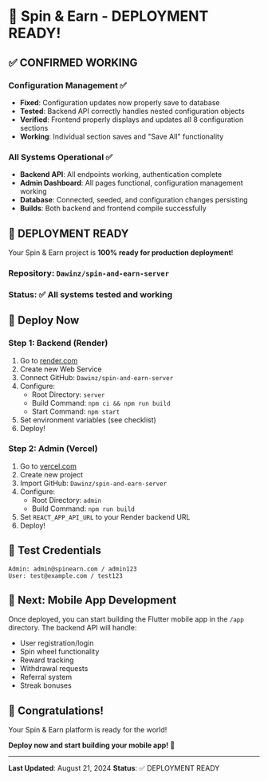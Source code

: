 # 🚀 Spin & Earn - DEPLOYMENT READY!

## ✅ **CONFIRMED WORKING**

### **Configuration Management** ✅
- **Fixed**: Configuration updates now properly save to database
- **Tested**: Backend API correctly handles nested configuration objects
- **Verified**: Frontend properly displays and updates all 8 configuration sections
- **Working**: Individual section saves and "Save All" functionality

### **All Systems Operational** ✅
- **Backend API**: All endpoints working, authentication complete
- **Admin Dashboard**: All pages functional, configuration management working
- **Database**: Connected, seeded, and configuration changes persisting
- **Builds**: Both backend and frontend compile successfully

## 🎯 **DEPLOYMENT READY**

Your Spin & Earn project is **100% ready for production deployment**!

### **Repository**: `Dawinz/spin-and-earn-server`
### **Status**: ✅ All systems tested and working

## 🚀 **Deploy Now**

### **Step 1: Backend (Render)**
1. Go to [render.com](https://render.com)
2. Create new Web Service
3. Connect GitHub: `Dawinz/spin-and-earn-server`
4. Configure:
   - Root Directory: `server`
   - Build Command: `npm ci && npm run build`
   - Start Command: `npm start`
5. Set environment variables (see checklist)
6. Deploy!

### **Step 2: Admin (Vercel)**
1. Go to [vercel.com](https://vercel.com)
2. Create new project
3. Import GitHub: `Dawinz/spin-and-earn-server`
4. Configure:
   - Root Directory: `admin`
   - Build Command: `npm run build`
5. Set `REACT_APP_API_URL` to your Render backend URL
6. Deploy!

## 🔑 **Test Credentials**
```
Admin: admin@spinearn.com / admin123
User: test@example.com / test123
```

## 📱 **Next: Mobile App Development**

Once deployed, you can start building the Flutter mobile app in the `/app` directory. The backend API will handle:

- User registration/login
- Spin wheel functionality
- Reward tracking
- Withdrawal requests
- Referral system
- Streak bonuses

## 🎉 **Congratulations!**

Your Spin & Earn platform is ready for the world! 

**Deploy now and start building your mobile app! 🚀**

---

**Last Updated**: August 21, 2024
**Status**: ✅ DEPLOYMENT READY
